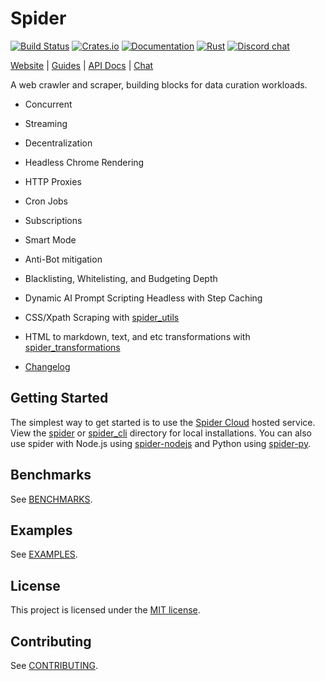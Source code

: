 # Spider

[![Build Status](https://github.com/spider-rs/spider/actions/workflows/rust.yml/badge.svg)](https://github.com/spider-rs/spider/actions)
[![Crates.io](https://img.shields.io/crates/v/spider.svg)](https://crates.io/crates/spider)
[![Documentation](https://docs.rs/spider/badge.svg)](https://docs.rs/spider)
[![Rust](https://img.shields.io/badge/rust-1.56.1%2B-blue.svg?maxAge=3600)](https://github.com/spider-rs/spider)
[![Discord chat](https://img.shields.io/discord/1254585814021832755.svg?logo=discord&style=flat-square)](https://discord.spider.cloud)

[Website](https://spider.cloud) |
[Guides](https://spider.cloud/guides) |
[API Docs](https://docs.rs/spider/latest/spider) |
[Chat](https://discord.spider.cloud)

A web crawler and scraper, building blocks for data curation workloads.

- Concurrent
- Streaming
- Decentralization
- Headless Chrome Rendering
- HTTP Proxies
- Cron Jobs
- Subscriptions
- Smart Mode
- Anti-Bot mitigation
- Blacklisting, Whitelisting, and Budgeting Depth
- Dynamic AI Prompt Scripting Headless with Step Caching
- CSS/Xpath Scraping with [spider_utils](./spider_utils/README.md#CSS_Scraping)
- HTML to markdown, text, and etc transformations with [spider_transformations](./spider_transformations/README.md)

- [Changelog](CHANGELOG.md)

## Getting Started

The simplest way to get started is to use the [Spider Cloud](https://spider.cloud) hosted service. View the [spider](./spider/README.md) or [spider_cli](./spider_cli/README.md) directory for local installations. You can also use spider with Node.js using [spider-nodejs](https://github.com/spider-rs/spider-nodejs) and Python using [spider-py](https://github.com/spider-rs/spider-py).

## Benchmarks

See [BENCHMARKS](./benches/BENCHMARKS.md).

## Examples

See [EXAMPLES](./examples/).

## License

This project is licensed under the [MIT license].

[MIT license]: https://github.com/spider-rs/spider/blob/main/LICENSE

## Contributing

See [CONTRIBUTING](CONTRIBUTING.md).
